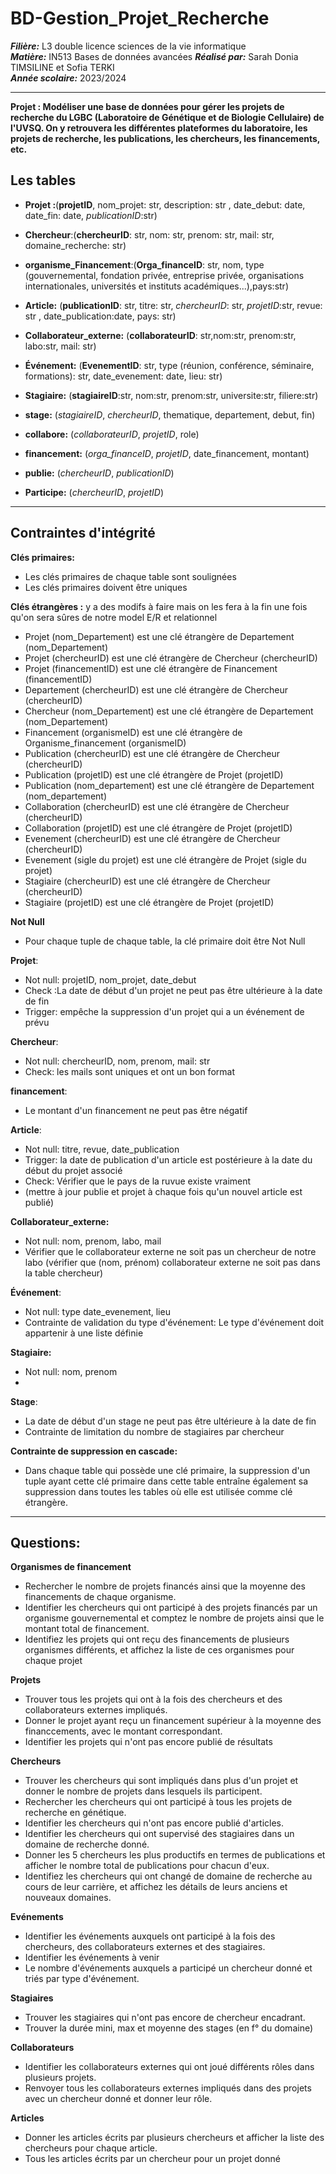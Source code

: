 # BD-Gestion_Projet_Recherche
***Filière:*** L3 double licence sciences de la vie informatique  
***Matière:*** IN513 Bases de données avancées
***Réalisé par:*** Sarah Donia TIMSILINE et Sofia TERKI  
***Année scolaire:*** 2023/2024

----------------------------------------------------------------------------------------------------------------------------
**Projet : Modéliser une base de données pour gérer les projets de recherche du LGBC (Laboratoire de Génétique et de Biologie Cellulaire) de l'UVSQ.   On y retrouvera les différentes plateformes du laboratoire, les projets de recherche, les publications, les chercheurs, les financements, etc.**

## Les tables

- **Projet :**(**projetID**, nom_projet: str, description: str , date_debut: date, date_fin: date, *publicationID*:str)

- **Chercheur**:(**chercheurID**: str, nom: str, prenom: str, mail: str, domaine_recherche: str)

- **organisme_Financement**:(**Orga_financeID**: str, nom, type (gouvernemental, fondation privée, entreprise privée, organisations internationales, universités et instituts académiques...),pays:str)

- **Article:** (**publicationID**: str, titre: str, *chercheurID*: str, *projetID*:str, revue: str , date_publication:date, pays: str)  

- **Collaborateur_externe:** (**collaborateurID**: str,nom:str, prenom:str, labo:str, mail: str)

- **Événement:** (**EvenementID**: str, type (réunion, conférence, séminaire, formations): str, date_evenement: date, lieu: str) 

- **Stagiaire:** (**stagiaireID**:str, nom:str, prenom:str, universite:str, filiere:str)

- **stage:** (*stagiaireID*, *chercheurID*, thematique, departement, debut, fin)
- **collabore:** (*collaborateurID*, *projetID*, role)
- **financement:** (*orga_financeID*, *projetID*, date_financement, montant)
- **publie:** (*chercheurID*, *publicationID*)
- **Participe:** (*chercheurID*, *projetID*)

--------
## Contraintes d'intégrité

**Clés primaires:**
- Les clés primaires de chaque table sont soulignées
- Les clés primaires doivent être uniques

**Clés étrangères :**  y a des modifs à faire mais on les fera à la fin une fois qu'on sera sûres de notre model E/R et relationnel
- Projet (nom_Departement) est une clé étrangère de Departement (nom_Departement)
- Projet (chercheurID) est une clé étrangère de Chercheur (chercheurID)
- Projet (financementID) est une clé étrangère de Financement (financementID)
- Departement (chercheurID) est une clé étrangère de Chercheur (chercheurID)
- Chercheur (nom_Departement) est une clé étrangère de Departement (nom_Departement)
- Financement (organismeID) est une clé étrangère de Organisme_financement (organismeID)
- Publication (chercheurID) est une clé étrangère de Chercheur (chercheurID)
- Publication (projetID) est une clé étrangère de Projet (projetID)
- Publication (nom_departement) est une clé étrangère de Departement (nom_departement)
- Collaboration (chercheurID) est une clé étrangère de Chercheur (chercheurID)
- Collaboration (projetID) est une clé étrangère de Projet (projetID)
- Evenement (chercheurID) est une clé étrangère de Chercheur (chercheurID)
- Evenement (sigle du projet) est une clé étrangère de Projet (sigle du projet)
- Stagiaire (chercheurID) est une clé étrangère de Chercheur (chercheurID)
- Stagiaire (projetID) est une clé étrangère de Projet (projetID)

**Not Null**  
- Pour chaque tuple de chaque table, la clé primaire doit être Not Null

**Projet**:
- Not null: projetID, nom_projet, date_debut
- Check :La date de début d'un projet ne peut pas être ultérieure à la date de fin
- Trigger: empêche la suppression d'un projet qui a un événement de prévu

**Chercheur**:
- Not null:  chercheurID, nom, prenom, mail: str
- Check: les mails sont uniques et ont un bon format

**financement**:
- Le montant d'un financement ne peut pas être négatif

**Article**:
- Not null: titre, revue, date_publication
- Trigger: la date de publication d'un article est postérieure à la date du début du projet associé
- Check: Vérifier que le pays de la ruvue existe vraiment
- (mettre à jour publie et projet à chaque fois qu'un nouvel article est publié)

**Collaborateur_externe:** 
- Not null: nom, prenom, labo, mail
- Vérifier que le collaborateur externe ne soit pas un chercheur de notre labo (vérifier que (nom, prénom) collaborateur externe ne soit pas dans la table chercheur)

**Événement**: 
- Not null: type date_evenement, lieu
- Contrainte de validation du type d'événement: Le type d'événement doit appartenir à une liste définie

**Stagiaire:** 
- Not null: nom, prenom
- 

**Stage**:
- La date de début d'un stage ne peut pas être ultérieure à la date de fin
- Contrainte de limitation du nombre de stagiaires par chercheur
  
**Contrainte de suppression en cascade:**  
- Dans chaque table qui possède une clé primaire, la suppression d'un tuple ayant cette clé primaire dans cette table entraîne également sa suppression dans toutes les tables où elle est utilisée comme clé étrangère.
  
------------------------------------------------
## Questions:

**Organismes de financement**
- Rechercher le nombre de projets financés ainsi que la moyenne des financements de chaque organisme.
- Identifier les chercheurs qui ont participé à des projets financés par un organisme gouvernemental et comptez le nombre de projets ainsi que le montant total de financement.
- Identifiez les projets qui ont reçu des financements de plusieurs organismes différents, et affichez la liste de ces organismes pour chaque projet

**Projets**
- Trouver tous les projets qui ont à la fois des chercheurs et des collaborateurs externes impliqués.
- Donner le projet ayant reçu un financement supérieur à la moyenne des financcements, avec le montant correspondant.
- Identifier les projets qui n'ont pas encore publié de résultats
  
**Chercheurs**
- Trouver les chercheurs qui sont impliqués dans plus d'un projet et donner le nombre de projets dans lesquels ils participent.
- Rechercher les chercheurs qui ont participé à tous les projets de recherche en génétique.
- Identifier les chercheurs qui n'ont pas encore publié d'articles.
- Identifier les chercheurs qui ont supervisé des stagiaires dans un domaine de recherche donné.
- Donner les 5 chercheurs les plus productifs en termes de publications et afficher le nombre total de publications pour chacun d'eux.
- Identifiez les chercheurs qui ont changé de domaine de recherche au cours de leur carrière, et affichez les détails de leurs anciens et nouveaux domaines.

**Evénements**
- Identifier les événements auxquels ont participé à la fois des chercheurs, des collaborateurs externes et des stagiaires.
- Identifier les événements à venir
- Le nombre d'événements auxquels a participé un chercheur donné et triés par type d'événement.

**Stagiaires**
- Trouver les stagiaires qui n'ont pas encore de chercheur encadrant.
- Trouver la durée mini, max et moyenne des stages (en f° du domaine)
  
**Collaborateurs**
- Identifier les collaborateurs externes qui ont joué différents rôles dans plusieurs projets.
- Renvoyer tous les collaborateurs externes impliqués dans des projets avec un chercheur donné et donner leur rôle.

**Articles**
- Donner les articles écrits par plusieurs chercheurs et afficher la liste des chercheurs pour chaque article.
- Tous les articles écrits par un chercheur pour un projet donné



